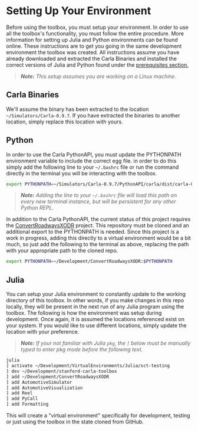 # Setting Up Your Environment

Before using the toolbox, you must setup your environment. In order to use all
the toolbox's functionality, you must follow the entire procedure. More
information for setting up Julia and Python environments can be found online.
These instructions are to get you going in the same development environment the
toolbox was created. All instructions assume you have already downloaded and
extracted the Carla Binaries and installed the correct versions of Julia and
Python found under the [prerequisites section.](README.md#prerequisites)

> ***Note:** This setup assumes you are working on a Linux machine.*

## Carla Binaries

We'll assume the binary has been extracted to the location
`~/Simulators/Carla-0.9.7`. If you have extracted the binaries to another
location, simply replace this location with yours.

## Python

In order to use the Carla PythonAPI, you must update the PYTHONPATH environment
variable to include the correct egg file. in order to do this simply add the
following line to your `~/.bashrc` file or run the command directly in the
terminal you will be interacting with the toolbox.

```bash
export PYTHONPATH=~/Simulators/Carla-0.9.7/PythonAPI/carla/dist/carla-0.9.7-py3.5-linux-x86_64.egg:$PYTHONPATH
```

> ***Note:** Adding the line to your `~/.bashrc` file will load this path on
  every new terminal instance, but will be persistent for any other Python
  REPL.*

In addition to the Carla PythonAPI, the current status of this project requires
the
[ConvertRoadwaysXODR](https://github.com/PeggyYuchunWang/ConvertRoadwaysXODR/)
project. This repository must be cloned and an additional export to the
PYTHONPATH is needed. Since this project is a work in progress, adding this
directly to a virtual environment would be a bit much, so just add the following
to the terminal as above, replacing the path with your appropriate path to the
cloned repo.

```bash
export PYTHONPATH=~/Development/ConvertRoadwaysXODR:$PYTHONPATH
```

## Julia

You can setup your Julia environment to constantly update to the working
directory of this toolbox. In other words, if you make changes in this repo
locally, they will be present in the next run of any Julia program using the
toolbox. The following is how the environment was setup during development.
Once again, it is assumed the locations referenced exist on your system. If you
would like to use different locations, simply update the location with your
preference.

> ***Note:** If your not familiar with Julia `pkg`, the `]` below must be
  manually typed to enter pkg mode before the following text.*

```bash
julia
] activate ~/Development/VirtualEnvironments/Julia/sct-testing
] dev ~/Development/stanford-carla-toolbox
] add ~/Development/ConvertRoadwaysXODR
] add AutomotiveSimulator
] add AutomotiveVisualization
] add Reel
] add PyCall
] add Formatting
```

This will create a "virtual environment" specifically for development, testing
or just using the toolbox in the state cloned from GitHub.